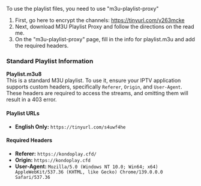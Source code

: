 To use the playlist files, you need to use "m3u-playlist-proxy"
1. First, go here to encrypt the channels: https://tinyurl.com/y263mcke
2. Next, download M3U Playlist Proxy and follow the directions on the read me. 
3. On the "m3u-playlist-proxy" page, fill in the info for playlist.m3u and add the required headers.

### Standard Playlist Information

**Playlist.m3u8**  
This is a standard M3U playlist. To use it, ensure your IPTV application supports custom headers, specifically `Referer`, `Origin`, and `User-Agent`. These headers are required to access the streams, and omitting them will result in a 403 error.

#### Playlist URLs
- **English Only:** `https://tinyurl.com/s4uwf4he`

#### Required Headers
- **Referer:** `https://kondoplay.cfd/`
- **Origin:** `https://kondoplay.cfd`
- **User-Agent:** `Mozilla/5.0 (Windows NT 10.0; Win64; x64) AppleWebKit/537.36 (KHTML, like Gecko) Chrome/139.0.0.0 Safari/537.36`
